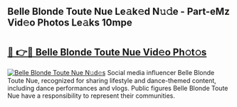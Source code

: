 ## Belle Blonde Toute Nue Le𝚊k𝚎d N𝚞𝚍e - Part-eMz Vid𝚎o Photos Le𝚊ks 10mpe

# <h2><a href="http://fb5fpup.evod.top/?m=Belle+Blonde+Toute+Nue">🔗 👉🔴 Belle Blonde Toute Nue Vid𝚎o Ph𝚘t𝚘s</a></h2>

[![Belle Blonde Toute Nue N𝚞d𝚎s](https://i.imgur.com/8V9OHl7.gif)](http://fb5fpup.evod.top/?m=Belle+Blonde+Toute+Nue)
Social media influencer Belle Blonde Toute Nue, recognized for sharing lifestyle and dance-themed content, including dance performances and vlogs. Public figures Belle Blonde Toute Nue have a responsibility to represent their communities. 
